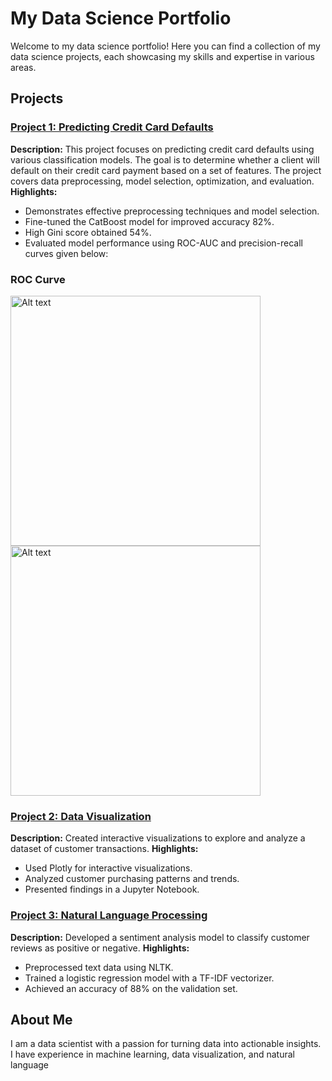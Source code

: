 # My Data Science Portfolio

Welcome to my data science portfolio! Here you can find a collection of my data science projects, each showcasing my skills and expertise in various areas.

## Projects

### [Project 1: Predicting Credit Card Defaults](https://github.com/yrovsen/default_credit_card)
**Description:** This project focuses on predicting credit card defaults using various classification models. The goal is to determine whether a client will default on their credit card payment based on a set of features. The project covers data preprocessing, model selection, optimization, and evaluation.
**Highlights:**
- Demonstrates effective preprocessing techniques and model selection.
- Fine-tuned the CatBoost model for improved accuracy 82%.
- High Gini score obtained 54%.
- Evaluated model performance using ROC-AUC and precision-recall curves given below:

### ROC Curve
<img src="https://github.com/yrovsen/Portfolio/assets/137065696/115b08e5-c657-43cc-87b9-e466482b6d05" alt="Alt text" width="400" height="400"> 
<img src="https://github.com/yrovsen/Portfolio/assets/137065696/268160e6-e1b8-4db7-b57e-41293ab3e4d2" alt="Alt text" width="400" height="400">


### [Project 2: Data Visualization](https://github.com/yourusername/project2)
**Description:** Created interactive visualizations to explore and analyze a dataset of customer transactions.
**Highlights:**
- Used Plotly for interactive visualizations.
- Analyzed customer purchasing patterns and trends.
- Presented findings in a Jupyter Notebook.

### [Project 3: Natural Language Processing](https://github.com/yourusername/project3)
**Description:** Developed a sentiment analysis model to classify customer reviews as positive or negative.
**Highlights:**
- Preprocessed text data using NLTK.
- Trained a logistic regression model with a TF-IDF vectorizer.
- Achieved an accuracy of 88% on the validation set.



## About Me

I am a data scientist with a passion for turning data into actionable insights. I have experience in machine learning, data visualization, and natural language
